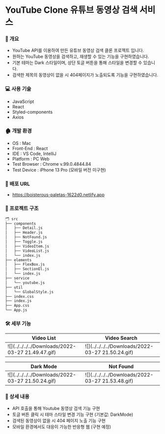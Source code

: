 # YouTube Clone 유튜브 동영상 검색 서비스

### 📝 개요

+ YouTube API를 이용하여 만든 유튜브 동영상 검색 클론 프로젝트 입니다.
+ 원하는 YouTube 동영상을 검색하고, 재생할 수 있는 기능을 구현하였습니다.
+ 기본 테마는 Dark 스타일이며, 상단 토글 버튼을 통해 스타일을 변경할 수 있습니다.
+ 검색한 제목의 동영상이 없을 시 404페이지가 노출되도록 기능을 구현하였습니다.

### 💻 사용 기술

+ JavaScript
+ React
+ Styled-components
+ Axios

### 🏚 개발 환경

+ OS : Mac
+ Front-End : React
+ IDE : VS Code, IntelliJ
+ Platform : PC Web
+ Test Browser : Chrome v.99.0.4844.84
+ Test Device : iPhone 13 Pro (모바일 버전 미구현)

### 🔗 배포 URL

+ https://boisterous-paletas-1622d0.netlify.app

### 📂 프로젝트 구조

```bash
🗂 src
├── components
│   ├── Detail.js
│   ├── Header.js
│   ├── NotFound.js
│   ├── Toggle.js
│   ├── VideoItem.js
│   ├── VideoList.js
│   └── index.js
├── elements
│   ├── FlexBox.js
│   ├── SectionEl.js
│   └── index.js
├── service
│   └── youtube.js
├── util
│   └── GlobalStyle.js
├── index.css
├── index.js
├── App.css
└── App.js
```

### 🛠 세부 기능

| Video List                                         | Video Search                                       |
|----------------------------------------------------|----------------------------------------------------|
| ![](../../../../Downloads/2022-03-27 21.49.47.gif) | ![](../../../../Downloads/2022-03-27 21.50.24.gif) |

| Dark Mode                                          | Not Found                                          |
|----------------------------------------------------|----------------------------------------------------|
| ![](../../../../Downloads/2022-03-27 21.50.24.gif) | ![](../../../../Downloads/2022-03-27 21.53.48.gif) |


### 💬 상세 내용
- API 호출을 통해 Youtube 동영상 검색 기능 구현
- 토글 버튼 클릭 시 테마 스타일 변경 기능 구현 (기본값: DarkMode)
- 검색된 동영상이 없을 시 404 페이지 노출 기능 구현
- 모바일 환경에서도 대응이 가능한 반응형 웹 (구현 예정)
